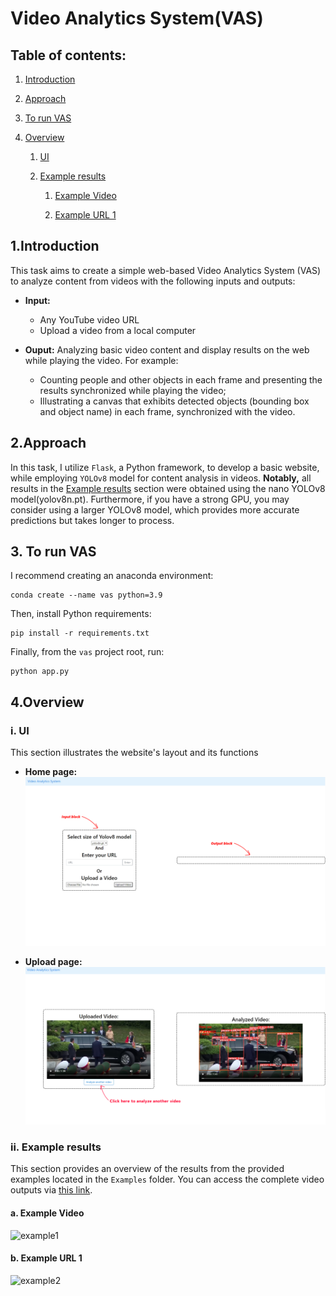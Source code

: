 # Video Analytics System(VAS)

## Table of contents:
1. [Introduction](https://github.com/khoi03/Video-Analytics-System-VAS#1introduction)

2. [Approach](https://github.com/khoi03/Video-Analytics-System-VAS#2approach)

3. [To run VAS](https://github.com/khoi03/Video-Analytics-System-VAS#3torunvas)

4. [Overview](https://github.com/khoi03/Video-Analytics-System-VAS#4overview)

   1. [UI](https://github.com/khoi03/Video-Analytics-System-VAS#i-ui)

   2. [Example results](https://github.com/khoi03/Video-Analytics-System-VAS#ii-example-results)
   
      1. [Example Video](https://github.com/khoi03/Video-Analytics-System-VAS#a-example-video)
         
      2. [Example URL 1](https://github.com/khoi03/Video-Analytics-System-VAS#b-example-url-1)
   
## 1.Introduction
This task aims to create a simple web-based Video Analytics System (VAS) to analyze content from videos with the following inputs and outputs:
- **Input:**
   - Any YouTube video URL
   - Upload a video from a local computer
  
- **Ouput:** Analyzing basic video content and display results on the web while playing the video. For example:
   - Counting people and other objects in each frame and presenting the results synchronized while playing the video;
   - Illustrating a canvas that exhibits detected objects (bounding box and object name) in each frame, synchronized with the video.

## 2.Approach
In this task, I utilize `Flask`, a Python framework, to develop a basic website, while employing `YOLOv8` model for content analysis in videos.
**Notably,** all results in the [Example results](https://github.com/khoi03/Video-Analytics-System-VAS/blob/master/README.md#iiexample-results) section were obtained using the nano YOLOv8 model(yolov8n.pt). Furthermore, if you have a strong GPU, you may consider using a larger YOLOv8 model, which provides more accurate predictions but takes longer to process.

## 3. To run VAS
I recommend creating an anaconda environment:
```
conda create --name vas python=3.9
```

Then, install Python requirements:
```
pip install -r requirements.txt
```
Finally, from the `vas` project root, run:
```
python app.py
```

## 4.Overview

### i. UI
This section illustrates the website's layout and its functions

- **Home page:**
![UI](/Media/UI.png)

- **Upload page:**
![UI1](/Media/UI1.png)

### ii. Example results
This section provides an overview of the results from the provided examples located in the `Examples` folder. You can access the complete video outputs via [this link](https://uithcm-my.sharepoint.com/:f:/g/personal/20521482_ms_uit_edu_vn/Er_pwTn7ha5DvdpITQX-KUQBy9RaG0wLr13y-c38OwjpiA?e=R2J9ob).

#### a. Example Video
![example1](/Media/example1.gif)

#### b. Example URL 1
![example2](/Media/example2.gif)
